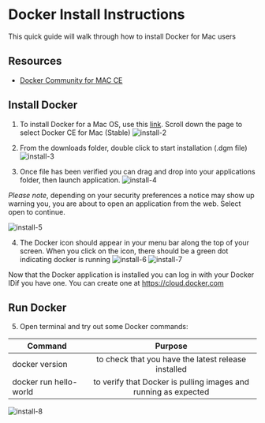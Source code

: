 # Docker Install Instructions

This quick guide will walk through how to install Docker for Mac users

## Resources
* [Docker Community for MAC CE](https://store.docker.com/editions/community/docker-ce-desktop-mac)


## Install Docker 
1. To install Docker for a Mac OS, use this [link](https://store.docker.com/editions/community/docker-ce-desktop-mac). Scroll down the page to select Docker CE for Mac (Stable)
![install-2](https://user-images.githubusercontent.com/7362321/35658635-4eb04e74-06d0-11e8-8258-30c63c1cb7b2.png)

2. From the downloads folder, double click to start installation (.dgm file)
![install-3](https://user-images.githubusercontent.com/7362321/35658636-4ebca34a-06d0-11e8-8470-6b87fc01b086.png)

3. Once file has been verified you can drag and drop into your applications folder, then launch application.
![install-4](https://user-images.githubusercontent.com/7362321/35658637-4ece0a2c-06d0-11e8-9066-fccb115bc951.png)

<i>Please note</i>, depending on your security preferences a notice may show up warning you, you are about to open an application from the web. Select open to continue. 

![install-5](https://user-images.githubusercontent.com/7362321/35658638-4edeb1b0-06d0-11e8-8bef-4b7b5ad9143d.png)

4. The Docker icon should appear in your menu bar along the top of your screen. When you click on the icon, there should be a green dot indicating docker is running
![install-6](https://user-images.githubusercontent.com/7362321/35658925-a6a1b0ae-06d1-11e8-8948-f4efc70962ab.png)
![install-7](https://user-images.githubusercontent.com/7362321/35699127-27b4c768-075d-11e8-8314-7d5fae02f26d.png)

Now that the Docker application is installed you can log in with your Docker IDif you have one. You can create one at https://cloud.docker.com

## Run Docker
5. Open terminal and try out some Docker commands: 

| Command        | Purpose           |
| ------------- |:-------------:|
| docker version | to check that you have the latest release installed |
| docker run hello-world | to verify that Docker is pulling images and running as expected |

![install-8](https://user-images.githubusercontent.com/7362321/35699395-f100c91e-075d-11e8-824b-2578698fe6dd.png)







